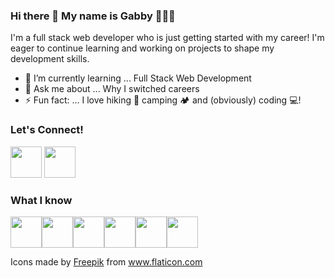 ### Hi there 👋 My name is Gabby 👩🏻‍💻 
<!--
**gvicas17/gvicas17** is a ✨ _special_ ✨ repository because its `README.md` (this file) appears on your GitHub profile.
-->
I'm a full stack web developer who is just getting started with my career! I'm eager to continue learning and working on projects to shape my development skills. 


- 🌱 I’m currently learning ... Full Stack Web Development
- 💬 Ask me about ... Why I switched careers
- ⚡ Fun fact: ... I love hiking 🥾 camping 🏕 and (obviously) coding 💻!

### Let's Connect!
<a href = "https://twitter.com/GabbyVicas"><img width= "50px" height="50px" src="https://user-images.githubusercontent.com/68706544/115913938-4310c700-a43f-11eb-90a8-4acffd2f8f63.png"/></a>
<a href = "https://www.linkedin.com/in/gabbyvicas"/><img width= "50px" height="50px" src="https://user-images.githubusercontent.com/68706544/115914458-f5e12500-a43f-11eb-9135-66c7bf43767b.png"/></a>

### What I know
<img width= "50px" height="50px" src="https://user-images.githubusercontent.com/68706544/115917272-f976ab00-a443-11eb-998a-59f50c331008.png"/><img width= "50px" height="50px" src="https://user-images.githubusercontent.com/68706544/115917237-ea8ff880-a443-11eb-9104-374bebd554f8.png"/><img width= "50px" height="50px" src="https://user-images.githubusercontent.com/68706544/115917044-a3096c80-a443-11eb-992a-471b1b083ce1.png"/><img width= "50px" height="50px" src="https://user-images.githubusercontent.com/68706544/115917167-cfbd8400-a443-11eb-8c59-968ed1babb12.png"/><img width= "50px" height="50px" src="https://user-images.githubusercontent.com/68706544/115917490-54a89d80-a444-11eb-8830-10c31560951a.png"/><img width= "50px" height="50px" src="https://user-images.githubusercontent.com/68706544/115917632-891c5980-a444-11eb-9e56-32ce0c205d55.png"/>


















Icons made by <a href="https://www.freepik.com" title="Freepik">Freepik</a> from <a href="https://www.flaticon.com/" title="Flaticon">www.flaticon.com</a>
